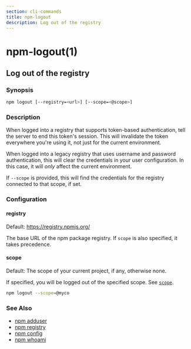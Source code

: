 ```yaml
---
section: cli-commands 
title: npm-logout
description: Log out of the registry
---
```


# npm-logout(1)

## Log out of the registry

### Synopsis

```bash
npm logout [--registry=<url>] [--scope=<@scope>]
```

### Description

When logged into a registry that supports token-based authentication, tell the
server to end this token's session. This will invalidate the token everywhere
you're using it, not just for the current environment.

When logged into a legacy registry that uses username and password authentication, this will
clear the credentials in your user configuration. In this case, it will _only_ affect
the current environment.

If `--scope` is provided, this will find the credentials for the registry
connected to that scope, if set.

### Configuration

#### registry

Default: https://registry.npmjs.org/

The base URL of the npm package registry. If `scope` is also specified,
it takes precedence.

#### scope

Default: The scope of your current project, if any, otherwise none.

If specified, you will be logged out of the specified scope. See [`scope`](/using-npm/npm-scope).

```bash
npm logout --scope=@myco
```

### See Also

* [npm adduser](/cli-commands/npm-adduser)
* [npm registry](/using-npm/registry)
* [npm config](/cli-commands/npm-config)
* [npm whoami](/cli-commands/npm-whoami)
